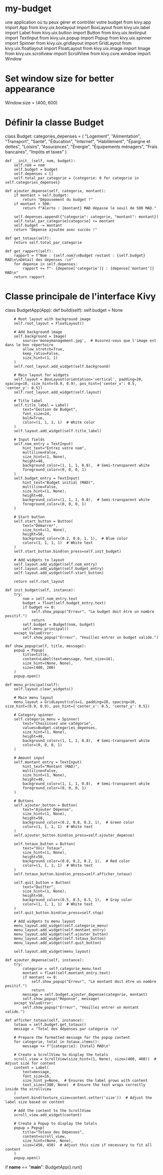 # my-budget
une application où tu peux gérer et contrôler votre budget 
from kivy.app import App
from kivy.uix.boxlayout import BoxLayout
from kivy.uix.label import Label
from kivy.uix.button import Button
from kivy.uix.textinput import TextInput
from kivy.uix.popup import Popup
from kivy.uix.spinner import Spinner
from kivy.uix.gridlayout import GridLayout
from kivy.uix.floatlayout import FloatLayout
from kivy.uix.image import Image
from kivy.uix.scrollview import ScrollView
from kivy.core.window import Window

# Set window size for better appearance
Window.size = (400, 600)

# Définir la classe Budget
class Budget:
    categories_depenses = (
        "Logement", "Alimentation", "Transport", "Santé", "Éducation",
        "Internet", "Habillement", "Épargne et dettes", "Loisirs",
        "Assurances", "Énergie", "Équipements ménagers", "Frais bancaires", "Impôts et taxes"
    )

    def __init__(self, nom, budget):
        self.nom = nom
        self.budget = budget
        self.depenses = []
        self.total_par_categorie = {categorie: 0 for categorie in self.categories_depenses}

    def ajouter_depense(self, categorie, montant):
        if montant > self.budget:
            return "Dépassement du budget !"
        if montant > 500:
            return f"Alerte : {montant} MAD dépasse le seuil de 500 MAD."
        
        self.depenses.append({"categorie": categorie, "montant": montant})
        self.total_par_categorie[categorie] += montant
        self.budget -= montant
        return "Dépense ajoutée avec succès !"

    def get_totaux(self):
        return self.total_par_categorie

    def get_rapport(self):
        rapport = f"Nom : {self.nom}\nBudget restant : {self.budget} MAD\n\nDétail des dépenses :\n"
        for depense in self.depenses:
            rapport += f"- {depense['categorie']} : {depense['montant']} MAD\n"
        return rapport


# Classe principale de l'interface Kivy
class BudgetApp(App):
    def build(self):
        self.budget = None

        # Root layout with background image
        self.root_layout = FloatLayout()

        # Add background image
        self.background = Image(
            source='moneymanagement.jpg',  # Assurez-vous que l'image est dans le bon répertoire
            allow_stretch=True,
            keep_ratio=False,
            size_hint=(1, 1)
        )
        self.root_layout.add_widget(self.background)

        # Main layout for widgets
        self.layout = BoxLayout(orientation='vertical', padding=20, spacing=10, size_hint=(0.9, 0.9), pos_hint={'center_x': 0.5, 'center_y': 0.5})
        self.root_layout.add_widget(self.layout)

        # Title label
        self.title_label = Label(
            text="Gestion de Budget",
            font_size=24,
            bold=True,
            color=(1, 1, 1, 1)  # White color
        )
        self.layout.add_widget(self.title_label)

        # Input fields
        self.nom_entry = TextInput(
            hint_text="Entrez votre nom",
            multiline=False,
            size_hint=(1, None),
            height=40,
            background_color=(1, 1, 1, 0.8),  # Semi-transparent white
            foreground_color=(0, 0, 0, 1)
        )
        self.budget_entry = TextInput(
            hint_text="Budget initial (MAD)",
            multiline=False,
            size_hint=(1, None),
            height=40,
            background_color=(1, 1, 1, 0.8),  # Semi-transparent white
            foreground_color=(0, 0, 0, 1)
        )

        # Start button
        self.start_button = Button(
            text="Démarrer",
            size_hint=(1, None),
            height=50,
            background_color=(0.2, 0.6, 1, 1),  # Blue color
            color=(1, 1, 1, 1)  # White text
        )
        self.start_button.bind(on_press=self.init_budget)

        # Add widgets to layout
        self.layout.add_widget(self.nom_entry)
        self.layout.add_widget(self.budget_entry)
        self.layout.add_widget(self.start_button)

        return self.root_layout

    def init_budget(self, instance):
        try:
            nom = self.nom_entry.text
            budget = float(self.budget_entry.text)
            if budget <= 0:
                self.show_popup("Erreur", "Le budget doit être un nombre positif.")
                return
            self.budget = Budget(nom, budget)
            self.menu_principal()
        except ValueError:
            self.show_popup("Erreur", "Veuillez entrer un budget valide.")

    def show_popup(self, title, message):
        popup = Popup(
            title=title,
            content=Label(text=message, font_size=16),
            size_hint=(None, None),
            size=(400, 200)
        )
        popup.open()

    def menu_principal(self):
        self.layout.clear_widgets()

        # Main menu layout
        menu_layout = GridLayout(cols=1, padding=20, spacing=10, size_hint=(0.9, 0.9), pos_hint={'center_x': 0.5, 'center_y': 0.5})

        # Category spinner
        self.categorie_menu = Spinner(
            text="Choisissez une catégorie",
            values=Budget.categories_depenses,
            size_hint=(1, None),
            height=40,
            background_color=(1, 1, 1, 0.8),  # Semi-transparent white
            color=(0, 0, 0, 1)
        )

        # Amount input
        self.montant_entry = TextInput(
            hint_text="Montant (MAD)",
            multiline=False,
            size_hint=(1, None),
            height=40,
            background_color=(1, 1, 1, 0.8),  # Semi-transparent white
            foreground_color=(0, 0, 0, 1)
        )

        # Buttons
        self.ajouter_button = Button(
            text="Ajouter Dépense",
            size_hint=(1, None),
            height=50,
            background_color=(0.2, 0.8, 0.2, 1),  # Green color
            color=(1, 1, 1, 1)  # White text
        )
        self.ajouter_button.bind(on_press=self.ajouter_depense)

        self.totaux_button = Button(
            text="Voir Totaux",
            size_hint=(1, None),
            height=50,
            background_color=(0.8, 0.2, 0.2, 1),  # Red color
            color=(1, 1, 1, 1)  # White text
        )
        self.totaux_button.bind(on_press=self.afficher_totaux)

        self.quit_button = Button(
            text="Quitter",
            size_hint=(1, None),
            height=50,
            background_color=(0.5, 0.5, 0.5, 1),  # Gray color
            color=(1, 1, 1, 1)  # White text
        )
        self.quit_button.bind(on_press=self.stop)

        # Add widgets to menu layout
        menu_layout.add_widget(self.categorie_menu)
        menu_layout.add_widget(self.montant_entry)
        menu_layout.add_widget(self.ajouter_button)
        menu_layout.add_widget(self.totaux_button)
        menu_layout.add_widget(self.quit_button)

        self.layout.add_widget(menu_layout)

    def ajouter_depense(self, instance):
        try:
            categorie = self.categorie_menu.text
            montant = float(self.montant_entry.text)
            if montant <= 0:
                self.show_popup("Erreur", "Le montant doit être un nombre positif.")
                return
            message = self.budget.ajouter_depense(categorie, montant)
            self.show_popup("Réponse", message)
        except ValueError:
            self.show_popup("Erreur", "Veuillez entrer un montant valide.")

    def afficher_totaux(self, instance):
        totaux = self.budget.get_totaux()
        message = "Total des dépenses par catégorie :\n"
        
        # Prepare the formatted message for the popup content
        for categorie, total in totaux.items():
            message += f"{categorie}: {total} MAD\n"

        # Create a ScrollView to display the totals
        scroll_view = ScrollView(size_hint=(1, None), size=(400, 400))  # Adjust size for content
        content = Label(
            text=message,
            font_size=16,
            size_hint_y=None,  # Ensures the label grows with content
            text_size=(380, None)  # Ensure the text wraps correctly inside the scrollview
        )
        content.bind(texture_size=content.setter('size'))  # Adjust the label size based on content

        # Add the content to the ScrollView
        scroll_view.add_widget(content)

        # Create a Popup to display the totals
        popup = Popup(
            title="Totaux des Dépenses",
            content=scroll_view,
            size_hint=(None, None),
            size=(450, 450)  # Adjust this size if necessary to fit all content
        )
        popup.open()


if __name__ == "__main__":
    BudgetApp().run()

